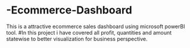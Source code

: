 # -Ecommerce-Dashboard
This is a attractive ecommerce sales dashboard using microsoft powerBI tool.
#In this project i have covered all profit, quantities and amount statewise to better visualization for business perspective.
